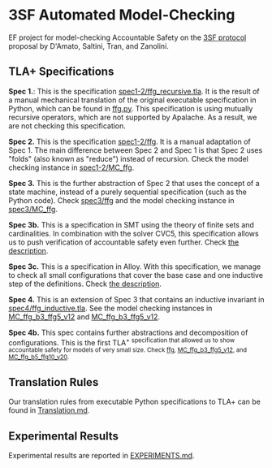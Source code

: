 # 3SF Automated Model-Checking

EF project for model-checking Accountable Safety on the [3SF protocol]()
proposal by D'Amato, Saltini, Tran, and Zanolini.

## TLA+ Specifications

**Spec 1.**: This is the specification
[spec1-2/ffg_recursive.tla](./spec1-2/ffg_recursive.tla). It is the result of a
manual mechanical translation of the original executable specification in
Python, which can be found in [ffg.py][]. This specification is
using mutually recursive operators, which are not supported by Apalache. As a
result, we are not checking this specification.

**Spec 2.** This is the specification [spec1-2/ffg](./spec1-2/ffg.tla). It is a
manual adaptation of Spec 1. The main difference between Spec 2 and Spec 1 is
that Spec 2 uses "folds" (also known as "reduce") instead of recursion.  Check
the model checking instance in [spec1-2/MC_ffg](./spec1-2/MC_ffg.tla).

**Spec 3.** This is the further abstraction of Spec 2 that uses the concept of
a state machine, instead of a purely sequential specification (such as the
Python code). Check [spec3/ffg](./spec3/ffg.tla) and the model checking instance
in [spec3/MC_ffg](./spec3/MC_ffg.tla).

**Spec 3b.** This is a specification in SMT using the theory of
finite sets and cardinalities. In combination with the solver CVC5, this
specification allows us to push verification of accountable safety even further.
Check [the description](./spec3b-smt/README.md).

**Spec 3c.** This is a specification in
Alloy. With this specification, we manage to check all small configurations that
cover the base case and one inductive step of the definitions.
Check [the description](./spec3c-alloy/README.md).

**Spec 4.** This is an extension of Spec 3 that contains an inductive invariant
in [spec4/ffg_inductive.tla](./spec4/ffg_inductive.tla). See the model checking
instances in [MC_ffg_b3_ffg5_v12](./spec4/MC_ffg_b3_ffg5_v12.tla) and
[MC_ffg_b3_ffg5_v12](./spec4/MC_ffg_b3_ffg5_v12.tla).

**Spec 4b.** This spec
contains further abstractions and decomposition of configurations. This is the
first TLA<sup>+</spec> specification that allowed us to show accountable safety
for models of very small size. Check [ffg](./spec4b-optimizations/ffg.tla),
[MC_ffg_b3_ffg5_v12](./spec4b-optimizations/MC_ffg_b3_ffg5_v12.tla), and
[MC_ffg_b5_ffg10_v20](./spec4b-optimizations/MC_ffg_b5_ffg10_v20.tla).

## Translation Rules

Our translation rules from executable Python specifications to TLA+ can be found in [Translation.md].

## Experimental Results

Experimental results are reported in [EXPERIMENTS.md].

[spec1-2/ffg]: ./spec1-2/ffg.tla
[spec1-2/MC_ffg]: ./spec1-2/MC_ffg.tla
[spec3/MC_ffg]: ./spec3/MC_ffg.tla
[spec3/ffg]: ./spec3/ffg.tla
[ffg.py]: https://github.com/saltiniroberto/ssf/blob/ad3ba2c21bc1cd554a870a6e0e4d87040558e129/high_level/common/ffg.py
[spec1-2/ffg_recursive.tla]: ./spec1-2/ffg-recursive.tla
[spec1-2/ffg.tla]: ./spec1-2/ffg.tla
[spec3/ffg.tla]: ./spec3/ffg.tla
[spec4/ffg_inductive.tla]: ./spec3/ffg.tla
[spec1-2/MC_ffg.tla]: ./spec1-2/MC_ffg.tla
[spec1-2/MC_ffg_examples.tla]: ./spec1-2/MC_ffg_examples.tla
[spec3/MC_ffg.tla]: ./spec3/MC_ffg.tla
[Translation.md]: ./Translation.md
[EXPERIMENTS.md]: ./EXPERIMENTS.md
[3SF protocol]: https://arxiv.org/abs/2411.00558
